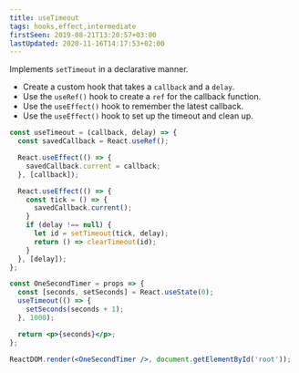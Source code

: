 ```yaml
---
title: useTimeout
tags: hooks,effect,intermediate
firstSeen: 2019-08-21T13:20:57+03:00
lastUpdated: 2020-11-16T14:17:53+02:00
---
```


Implements `setTimeout` in a declarative manner.

- Create a custom hook that takes a `callback` and a `delay`.
- Use the `useRef()` hook to create a `ref` for the callback function.
- Use the `useEffect()` hook to remember the latest callback.
- Use the `useEffect()` hook to set up the timeout and clean up.

```jsx
const useTimeout = (callback, delay) => {
  const savedCallback = React.useRef();

  React.useEffect(() => {
    savedCallback.current = callback;
  }, [callback]);

  React.useEffect(() => {
    const tick = () => {
      savedCallback.current();
    }
    if (delay !== null) {
      let id = setTimeout(tick, delay);
      return () => clearTimeout(id);
    }
  }, [delay]);
};
```

```jsx
const OneSecondTimer = props => {
  const [seconds, setSeconds] = React.useState(0);
  useTimeout(() => {
    setSeconds(seconds + 1);
  }, 1000);

  return <p>{seconds}</p>;
};

ReactDOM.render(<OneSecondTimer />, document.getElementById('root'));
```

